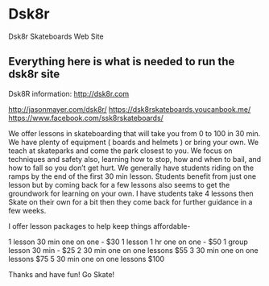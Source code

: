 # Dsk8r
Dsk8r Skateboards Web Site
## Everything here is what is needed to run the dsk8r site ##

Dsk8R information:
http://dsk8r.com



http://jasonmayer.com/dsk8r/
https://dsk8rskateboards.youcanbook.me/
https://www.facebook.com/ssk8rskateboards/

We offer lessons in skateboarding that will take you from 0 to 100 in 30 min. We have plenty of equipment ( boards and helmets ) or bring your own. We teach at skateparks and come the park closest to you. We focus on techniques and safety also, learning how to stop, how and when to bail, and how to fall so you don’t get hurt. We generally have students riding on the ramps by the end of the first 30 min lesson. Students benefit from just one lesson but by coming back for a few lessons also seems to get the groundwork for learning on your own. I have students take 4 lessons then Skate on their own for a bit then they come back for further guidance in a few weeks. 

I offer lesson packages to help keep things affordable- 

1 lesson 30 min one on one - $30
1 lesson 1 hr one on one - $50
1 group lesson 30 min - $25
2 30 min one on one lessons $55
3 30 min one on one lessons $75
5 30 min one on one lessons $100

Thanks and have fun! Go Skate!

